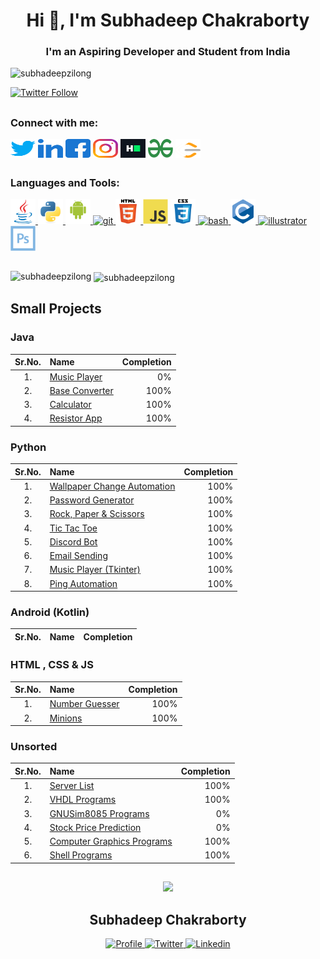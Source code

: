 <h1 align="center">Hi 👋, I'm Subhadeep Chakraborty</h1>
<h3 align="center">I'm an Aspiring Developer and Student from India</h3>

<p align="left"> <img src="https://komarev.com/ghpvc/?username=subhadeepzilong&label=Profile%20views&color=0e75b6&style=flat" alt="subhadeepzilong" /> </p>

[![Twitter Follow](https://img.shields.io/twitter/follow/subhadeepzilong?color=1DA1F2&logo=twitter&style=for-the-badge)](https://twitter.com/intent/follow?original_referer=https%3A%2F%2Fgithub.com%2Fsubhadeepzilong&screen_name=subhadeepzilong)

##

<h3 align="left">Connect with me:</h3>
<p align="left">
<a href="https://twitter.com/subhadeepzilong" target="blank"><img align="center" src="https://raw.githubusercontent.com/SubhadeepZilong/SubhadeepZilong/main/icons/Social/twitter.svg" alt="subhadeepzilong" height="30" width="40" /></a>
<a href="https://linkedin.com/in/subhadeep-chakraborty-b341a8191" target="blank"><img align="center" src="https://raw.githubusercontent.com/SubhadeepZilong/SubhadeepZilong/main/icons/Social/linked-in-alt.svg" alt="subhadeep-chakraborty-b341a8191" height="30" width="40" /></a>
<a href="https://fb.com/subhadeep.chakraborty.555" target="blank"><img align="center" src="https://raw.githubusercontent.com/SubhadeepZilong/SubhadeepZilong/main/icons/Social/facebook.svg" alt="subhadeep.chakraborty.555" height="30" width="40" /></a>
<a href="https://instagram.com/subhadeepzilong" target="blank"><img align="center" src="https://raw.githubusercontent.com/SubhadeepZilong/SubhadeepZilong/main/icons/Social/instagram.svg" alt="subhadeepzilong" height="30" width="40" /></a>
<a href="https://www.hackerrank.com/subhadeepchakra3" target="blank"><img align="center" src="https://raw.githubusercontent.com/SubhadeepZilong/SubhadeepZilong/main/icons/Social/hackerrank.svg" alt="subhadeepchakra3" height="30" width="40" /></a>
<a href="https://auth.geeksforgeeks.org/user/subhadeepchakraborty555" target="blank"><img align="center" src="https://raw.githubusercontent.com/SubhadeepZilong/SubhadeepZilong/main/icons/Social/geeks-for-geeks.svg" alt="subhadeepchakraborty555" height="30" width="40" /></a>
<a href="https://leetcode.com/subhadeepchakraborty555/" target="blank"><img align="center" src="https://raw.githubusercontent.com/SubhadeepZilong/SubhadeepZilong/main/icons/Social/leet-code.svg" alt="subhadeepchakraborty555" height="30" width="40" /></a>
</p>

##

<h3 align="left">Languages and Tools:</h3>

<p align="left"> <a href="https://www.java.com" target="_blank" rel="noreferrer"> <img src="https://raw.githubusercontent.com/devicons/devicon/master/icons/java/java-original.svg" alt="java" width="40" height="40"/> </a> <a href="https://www.python.org" target="_blank" rel="noreferrer"> <img src="https://raw.githubusercontent.com/devicons/devicon/master/icons/python/python-original.svg" alt="python" width="40" height="40"/> </a> <a href="https://developer.android.com" target="_blank" rel="noreferrer"> <img src="https://raw.githubusercontent.com/devicons/devicon/master/icons/android/android-original-wordmark.svg" alt="android" width="40" height="40"/> </a> <a href="https://git-scm.com/" target="_blank" rel="noreferrer"> <img src="https://www.vectorlogo.zone/logos/git-scm/git-scm-icon.svg" alt="git" width="40" height="40"/> </a> <a href="https://www.w3.org/html/" target="_blank" rel="noreferrer"> <img src="https://raw.githubusercontent.com/devicons/devicon/master/icons/html5/html5-original-wordmark.svg" alt="html5" width="40" height="40"/> </a> <a href="https://developer.mozilla.org/en-US/docs/Web/JavaScript" target="_blank" rel="noreferrer"> <img src="https://raw.githubusercontent.com/devicons/devicon/master/icons/javascript/javascript-original.svg" alt="javascript" width="40" height="40"/> </a> <a href="https://www.w3schools.com/css/" target="_blank" rel="noreferrer"> <img src="https://raw.githubusercontent.com/devicons/devicon/master/icons/css3/css3-original-wordmark.svg" alt="css3" width="40" height="40"/> </a> <a href="https://www.gnu.org/software/bash/" target="_blank" rel="noreferrer"> <img src="https://www.vectorlogo.zone/logos/gnu_bash/gnu_bash-icon.svg" alt="bash" width="40" height="40"/> </a> <a href="https://www.cprogramming.com/" target="_blank" rel="noreferrer"> <img src="https://raw.githubusercontent.com/devicons/devicon/master/icons/c/c-original.svg" alt="c" width="40" height="40"/> </a> <a href="https://www.adobe.com/in/products/illustrator.html" target="_blank" rel="noreferrer"> <img src="https://www.vectorlogo.zone/logos/adobe_illustrator/adobe_illustrator-icon.svg" alt="illustrator" width="40" height="40"/> </a> <a href="https://www.photoshop.com/en" target="_blank" rel="noreferrer"> <img src="https://raw.githubusercontent.com/devicons/devicon/master/icons/photoshop/photoshop-line.svg" alt="photoshop" width="40" height="40"/> </a> </p>

##

<p><img align="left" src="https://github-readme-stats.vercel.app/api/top-langs?username=subhadeepzilong&show_icons=true&locale=en&layout=compact" alt="subhadeepzilong" /></p>


<p>&nbsp;<img align="center" src="https://github-readme-stats.vercel.app/api?username=subhadeepzilong&show_icons=true&locale=en" alt="subhadeepzilong" /></p>


##

## Small Projects

### Java

| Sr.No. | Name | Completion |
| :--: | :-- | --: |
| 1. | [Music Player](https://github.com/SubhadeepZilong/Music-Player-Java) | 0% |
| 2. | [Base Converter](https://github.com/SubhadeepZilong/Base-Converter) | 100% |
| 3. | [Calculator](https://github.com/SubhadeepZilong/Calculator-App) | 100% |
| 4. | [Resistor App](https://github.com/SubhadeepZilong/Resistor-App) | 100% |


### Python

| Sr.No. | Name | Completion |
| :--: | :-- | --: |
| 1. | [Wallpaper Change Automation](https://github.com/SubhadeepZilong/Automate-Wallpaper-Changer) | 100% |
| 2. | [Password Generator](https://github.com/SubhadeepZilong/Password-Generator) | 100% |
| 3. | [Rock, Paper & Scissors](https://github.com/SubhadeepZilong/Rock-Paper-Scissors) | 100% |
| 4. | [Tic Tac Toe](https://github.com/SubhadeepZilong/Tic-Tac-Toe) | 100% |
| 5. | [Discord Bot](https://github.com/SubhadeepZilong/Discord-Bot-Python) | 100% |
| 6. | [Email Sending](https://github.com/SubhadeepZilong/Email-Sending-via-Python) | 100% |
| 7. | [Music Player (Tkinter)](https://github.com/SubhadeepZilong/Music-Player-Tkinter) | 100% |
| 8. | [Ping Automation](https://github.com/SubhadeepZilong/Ping-Automation-Python) | 100% |


### Android (Kotlin)

| Sr.No. | Name | Completion |
| :--: | :-- | --: |



### HTML , CSS & JS

| Sr.No. | Name | Completion |
| :--: | :-- | --: |
| 1. | [Number Guesser](https://github.com/SubhadeepZilong/Number-Guesser) | 100% |
| 2. | [Minions](https://github.com/SubhadeepZilong/Minions) | 100% |


### Unsorted

| Sr.No. | Name | Completion |
| :--: | :-- | --: |
| 1. | [Server List](https://github.com/SubhadeepZilong/Server-List) | 100% |
| 2. | [VHDL Programs](https://github.com/SubhadeepZilong/VHDL) | 100% |
| 3. | [GNUSim8085 Programs](https://github.com/SubhadeepZilong/GNUSim8085) | 0% |
| 4. | [Stock Price Prediction](https://github.com/SubhadeepZilong/Stock-Price-Prediction) | 0% |
| 5. | [Computer Graphics Programs](https://github.com/SubhadeepZilong/Computer-Graphics) | 100% |
| 6. | [Shell Programs](https://github.com/SubhadeepZilong/Shell-Programs) | 100% |


## 

<p align="center">
  <img src="https://avatars.githubusercontent.com/u/63146468?s=400&u=da361f278311415252978ee270b1d14e3e508c79&v=4" height="128">
  <h2 align="center">Subhadeep Chakraborty</h2>
  <p align="center">
    <a href="https://github.com/SubhadeepZilong">
    	<img src="https://github.com/SubhadeepZilong/Small-Projects/blob/main/Assets/Github_icon.png" alt="Profile" width="40" height="40"/>
    </a>
    <a href="https://twitter.com/subhadeepzilong">
    	<img src="https://github.com/SubhadeepZilong/Small-Projects/blob/main/Assets/twitter_icon.png" alt="Twitter" width="40" height="40"/>
    </a>
    <a href="https://www.linkedin.com/in/subhadeep-chakraborty-b341a8191/">
    	<img src="https://github.com/SubhadeepZilong/Small-Projects/blob/main/Assets/Linkedin_icon.png" alt="Linkedin" width="40" height="40"/>
    </a>
  </p>
</p>
